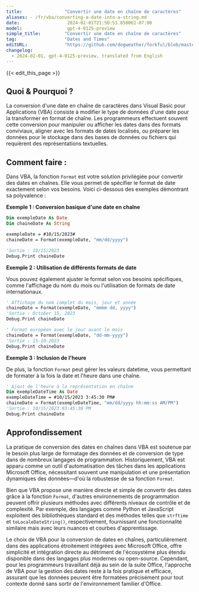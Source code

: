 ```yaml
---
title:                "Convertir une date en chaîne de caractères"
aliases: - /fr/vba/converting-a-date-into-a-string.md
date:                  2024-02-01T21:50:53.850062-07:00
model:                 gpt-4-0125-preview
simple_title:         "Convertir une date en chaîne de caractères"
tag:                  "Dates and Times"
editURL:              "https://github.com/dogweather/forkful/blob/master/content/fr/vba/converting-a-date-into-a-string.md"
changelog:
  - 2024-02-01, gpt-4-0125-preview, translated from English
---
```


{{< edit_this_page >}}

## Quoi & Pourquoi ?

La conversion d'une date en chaîne de caractères dans Visual Basic pour Applications (VBA) consiste à modifier le type de données d'une date pour la transformer en format de chaîne. Les programmeurs effectuent souvent cette conversion pour manipuler ou afficher les dates dans des formats conviviaux, aligner avec les formats de dates localisés, ou préparer les données pour le stockage dans des bases de données ou fichiers qui requièrent des représentations textuelles.

## Comment faire :

Dans VBA, la fonction `Format` est votre solution privilégiée pour convertir des dates en chaînes. Elle vous permet de spécifier le format de date exactement selon vos besoins. Voici ci-dessous des exemples démontrant sa polyvalence :

**Exemple 1 : Conversion basique d'une date en chaîne**

```vb
Dim exempleDate As Date
Dim chaineDate As String

exempleDate = #10/15/2023#
chaineDate = Format(exempleDate, "mm/dd/yyyy")

'Sortie : 10/15/2023
Debug.Print chaineDate
```

**Exemple 2 : Utilisation de différents formats de date**

Vous pouvez également ajuster le format selon vos besoins spécifiques, comme l'affichage du nom du mois ou l'utilisation de formats de date internationaux.

```vb
' Affichage du nom complet du mois, jour et année
chaineDate = Format(exempleDate, "mmmm dd, yyyy")
'Sortie : October 15, 2023
Debug.Print chaineDate

' Format européen avec le jour avant le mois
chaineDate = Format(exempleDate, "dd-mm-yyyy")
'Sortie : 15-10-2023
Debug.Print chaineDate
```

**Exemple 3 : Inclusion de l'heure**

De plus, la fonction `Format` peut gérer les valeurs datetime, vous permettant de formater à la fois la date et l'heure dans une chaîne.

```vb
' Ajout de l'heure à la représentation en chaîne
Dim exempleDateTime As Date
exempleDateTime = #10/15/2023 3:45:30 PM#
chaineDate = Format(exempleDateTime, "mm/dd/yyyy hh:mm:ss AM/PM")
'Sortie : 10/15/2023 03:45:30 PM
Debug.Print chaineDate
```

## Approfondissement

La pratique de conversion des dates en chaînes dans VBA est soutenue par le besoin plus large de formatage des données et de conversion de type dans de nombreux langages de programmation. Historiquement, VBA est apparu comme un outil d'automatisation des tâches dans les applications Microsoft Office, nécessitant souvent une manipulation et une présentation dynamiques des données—d'où la robustesse de sa fonction `Format`.

Bien que VBA propose une manière directe et simple de convertir des dates grâce à la fonction `Format`, d'autres environnements de programmation peuvent offrir plusieurs méthodes avec différents niveaux de contrôle et de complexité. Par exemple, des langages comme Python et JavaScript exploitent des bibliothèques standard et des méthodes telles que `strftime` et `toLocaleDateString()`, respectivement, fournissant une fonctionnalité similaire mais avec leurs nuances et courbes d'apprentissage.

Le choix de VBA pour la conversion de dates en chaînes, particulièrement dans des applications étroitement intégrées avec Microsoft Office, offre simplicité et intégration directe au détriment de l'écosystème plus étendu disponible dans des langages plus modernes ou open-source. Cependant, pour les programmeurs travaillant déjà au sein de la suite Office, l'approche de VBA pour la gestion des dates reste à la fois pratique et efficace, assurant que les données peuvent être formatées précisément pour tout contexte donné sans sortir de l'environnement familier d'Office.
